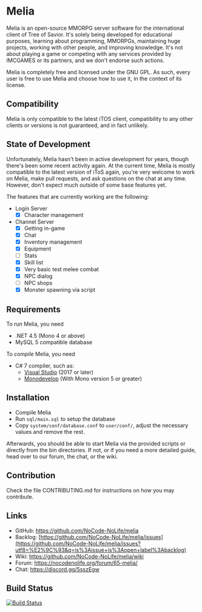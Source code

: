 Melia
==============================

Melia is an open-source MMORPG server software for the international client
of Tree of Savior. It's solely being developed for educational purposes,
learning about programming, MMORPGs, maintaining huge projects, working with
other people, and improving knowledge. It's not about playing a game or
competing with any services provided by IMCGAMES or its partners, and we
don't endorse such actions.

Melia is completely free and licensed under the GNU GPL.
As such, every user is free to use Melia and choose how to use it,
in the context of its license.

Compatibility
------------------------------
Melia is only compatible to the latest iTOS client,
compatibility to any other clients or versions is
not guaranteed, and in fact unlikely.

State of Development
------------------------------
Unfortunately, Melia hasn't been in active development for years, though
there's been some recent activity again. At the current time, Melia is
mostly compatible to the latest version of iToS again, you're very welcome
to work on Melia, make pull requests, and ask questions on the chat at any
time. However, don't expect much outside of some base features yet.

The features that are currently working are the following:
- Login Server
  - [x] Character management
- Channel Server
  - [x] Getting in-game
  - [x] Chat
  - [x] Inventory management
  - [x] Equipment
  - [ ] Stats
  - [x] Skill list
  - [x] Very basic test melee combat
  - [x] NPC dialog
  - [ ] NPC shops
  - [x] Monster spawning via script

Requirements
------------------------------
To *run* Melia, you need
* .NET 4.5 (Mono 4 or above)
* MySQL 5 compatible database

To *compile* Melia, you need
* C# 7 compiler, such as:
  * [Visual Studio](http://www.visualstudio.com/en-us/products/visual-studio-express-vs.aspx) (2017 or later)
  * [Monodevelop](http://monodevelop.com/) (With Mono version 5 or greater)

Installation
------------------------------
* Compile Melia
* Run `sql/main.sql` to setup the database
* Copy `system/conf/database.conf` to `user/conf/`,
  adjust the necessary values and remove the rest.

Afterwards, you should be able to start Melia via the provided scripts or
directly from the bin directories. If not, or if you need a more detailed guide,
head over to our forum, the chat, or the wiki.

Contribution
------------------------------
Check the file CONTRIBUTING.md for instructions on how you may contribute.

Links
------------------------------
* GitHub: https://github.com/NoCode-NoLife/melia
* Backlog: [https://github.com/NoCode-NoLife/melia/issues](https://github.com/NoCode-NoLife/melia/issues?utf8=%E2%9C%93&q=is%3Aissue+is%3Aopen+label%3Abacklog)
* Wiki: https://github.com/NoCode-NoLife/melia/wiki
* Forum: https://nocodenolife.org/forum/65-melia/
* Chat: https://discord.gg/5sszEgw

Build Status
------------------------------
[![Build Status](https://travis-ci.org/NoCode-NoLife/melia.png?branch=master)](https://travis-ci.org/aura-project/melia)

